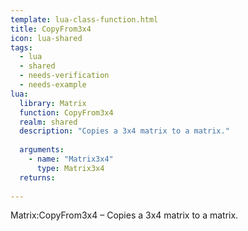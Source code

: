 ```yaml
---
template: lua-class-function.html
title: CopyFrom3x4
icon: lua-shared
tags:
  - lua
  - shared
  - needs-verification
  - needs-example
lua:
  library: Matrix
  function: CopyFrom3x4
  realm: shared
  description: "Copies a 3x4 matrix to a matrix."
  
  arguments:
    - name: "Matrix3x4"
      type: Matrix3x4
  returns:
    
---
```


<div class="lua__search__keywords">
Matrix:CopyFrom3x4 &#x2013; Copies a 3x4 matrix to a matrix.
</div>
